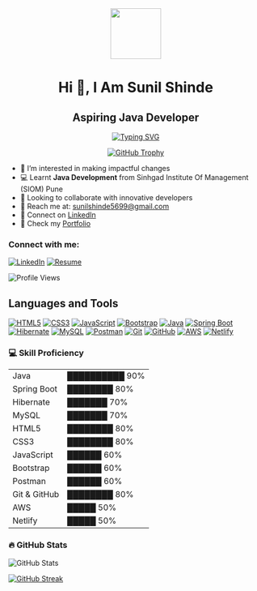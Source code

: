<!-- ================= HEADER ================= -->
<div align="center">
  <img src="https://media.giphy.com/media/M9gbBd9nbDrOTu1Mqx/giphy.gif" width="100"/>
</div>

<h1 align="center">Hi 👋, I Am Sunil Shinde</h1>
<h2 align="center">Aspiring Java Developer</h2>

<!-- Typing animation -->
<p align="center">
  <a href="https://git.io/typing-svg">
    <img src="https://readme-typing-svg.demolab.com?font=Fira+Code&weight=500&size=25&duration=2000&pause=1000&color=0FE6F7&center=true&width=550&lines=Java+Developer;Spring+Boot+Enthusiast;Hibernate+Learner" alt="Typing SVG" />
  </a>
</p>

<!-- GitHub Trophy -->
<p align="center">
  <a href="https://github.com/ryo-ma/github-profile-trophy">
    <img src="https://github-profile-trophy.vercel.app/?username=sunilshinde1319" alt="GitHub Trophy" />
  </a>
</p>

<!-- ================= ABOUT ================= -->
- 👀 I’m interested in making impactful changes
- 💻 Learnt **Java Development** from Sinhgad Institute Of Management (SIOM) Pune
- 🤝 Looking to collaborate with innovative developers
- 💌 Reach me at: sunilshinde5699@gmail.com
- 🔗 Connect on [LinkedIn](https://www.linkedin.com/in/sunil-shinde-3a3072217/)
- 🔗 Check my [Portfolio](https://sunilshindeportfolio.netlify.app/)

<!-- ================= SOCIAL BADGES ================= -->
<h3 align="left">Connect with me:</h3>

[![LinkedIn](https://img.shields.io/badge/LinkedIn-blue?style=for-the-badge&logo=linkedin&logoColor=white)](https://www.linkedin.com/in/sunil-shinde-3a3072217/)
[![Resume](https://img.shields.io/badge/Resume-blue?style=for-the-badge&logo=resume&logoColor=white)](https://drive.google.com/file/d/1WcFNiU8hkRvtrpXGiKSxq8xPU8FyC1J6/view?usp=sharing)

<!-- Profile Views -->
<img src="https://komarev.com/ghpvc/?username=sunilshinde1319&style=flat-square&color=blue" alt="Profile Views"/>

<!-- ================= LANGUAGES & TOOLS ================= -->
<h2>Languages and Tools</h2>

[![HTML5](https://img.shields.io/badge/html5-%23E34F26.svg?style=for-the-badge&logo=html5&logoColor=white)]()
[![CSS3](https://img.shields.io/badge/css3-%231572B6.svg?style=for-the-badge&logo=css3&logoColor=white)]()
[![JavaScript](https://img.shields.io/badge/javascript-%23323330.svg?style=for-the-badge&logo=javascript&logoColor=%23F7DF1E)]()
[![Bootstrap](https://img.shields.io/badge/bootstrap-%23563D7C.svg?style=for-the-badge&logo=bootstrap&logoColor=white)]()
[![Java](https://img.shields.io/badge/Java-%23ED8B00.svg?style=for-the-badge&logo=java&logoColor=white)]()
[![Spring Boot](https://img.shields.io/badge/Spring_Boot-%236DB33F.svg?style=for-the-badge&logo=springboot&logoColor=white)]()
[![Hibernate](https://img.shields.io/badge/Hibernate-%23CF0000.svg?style=for-the-badge&logo=hibernate&logoColor=white)]()
[![MySQL](https://img.shields.io/badge/MySQL-%234479A1.svg?style=for-the-badge&logo=mysql&logoColor=white)]()
[![Postman](https://img.shields.io/badge/Postman-FF6C37.svg?style=for-the-badge&logo=postman&logoColor=white)]()
[![Git](https://img.shields.io/badge/git-%23F05033.svg?style=for-the-badge&logo=git&logoColor=white)]()
[![GitHub](https://img.shields.io/badge/GitHub-%2312100E.svg?style=for-the-badge&logo=github&logoColor=white)]()
[![AWS](https://img.shields.io/badge/AWS-%23232F3E.svg?style=for-the-badge&logo=amazon-aws&logoColor=white)]()
[![Netlify](https://img.shields.io/badge/netlify-%23000000.svg?style=for-the-badge&logo=netlify&logoColor=#00C7B7)]()

<!-- ================= CUSTOM TECH BARS ================= -->
<h3>💻 Skill Proficiency</h3>

<table>
<tr>
  <td>Java</td>
  <td>██████████ 90%</td>
</tr>
<tr>
  <td>Spring Boot</td>
  <td>████████ 80%</td>
</tr>
<tr>
  <td>Hibernate</td>
  <td>███████ 70%</td>
</tr>
<tr>
  <td>MySQL</td>
  <td>███████ 70%</td>
</tr>
<tr>
  <td>HTML5</td>
  <td>████████ 80%</td>
</tr>
<tr>
  <td>CSS3</td>
  <td>████████ 80%</td>
</tr>
<tr>
  <td>JavaScript</td>
  <td>██████ 60%</td>
</tr>
<tr>
  <td>Bootstrap</td>
  <td>██████ 60%</td>
</tr>
<tr>
  <td>Postman</td>
  <td>██████ 60%</td>
</tr>
<tr>
  <td>Git & GitHub</td>
  <td>████████ 80%</td>
</tr>
<tr>
  <td>AWS</td>
  <td>█████ 50%</td>
</tr>
<tr>
  <td>Netlify</td>
  <td>█████ 50%</td>
</tr>
</table>

<!-- ================= GITHUB STATS ================= -->
<h3>🔥 GitHub Stats</h3>
<p>
  <img align="center" src="https://github-readme-stats.vercel.app/api?username=sunilshinde1319&show_icons=true&locale=en&theme=dark&background=000000" alt="GitHub Stats" />
</p>

<!-- GitHub Streak -->
[![GitHub Streak](https://github-readme-streak-stats.herokuapp.com?user=sunilshinde1319&theme=dark&background=000000)](https://git.io/streak-stats)
